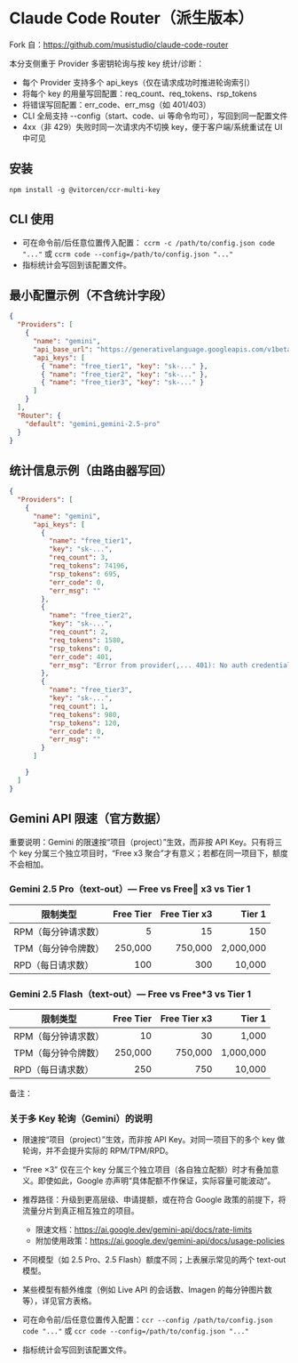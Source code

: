 # Claude Code Router（派生版本）

Fork 自：https://github.com/musistudio/claude-code-router

本分支侧重于 Provider 多密钥轮询与按 key 统计/诊断：

- 每个 Provider 支持多个 api_keys（仅在请求成功时推进轮询索引）
- 将每个 key 的用量写回配置：req_count、req_tokens、rsp_tokens
- 将错误写回配置：err_code、err_msg（如 401/403）
- CLI 全局支持 --config（start、code、ui 等命令均可），写回到同一配置文件
- 4xx（非 429）失败时同一次请求内不切换 key，便于客户端/系统重试在 UI 中可见

## 安装

```
npm install -g @vitorcen/ccr-multi-key
```

## CLI 使用

- 可在命令前/后任意位置传入配置：
  `ccrm -c /path/to/config.json code "..."` 
  或 `ccrm code --config=/path/to/config.json "..."`
- 指标统计会写回到该配置文件。

## 最小配置示例（不含统计字段）

```json
{
  "Providers": [
    {
      "name": "gemini",
      "api_base_url": "https://generativelanguage.googleapis.com/v1beta/models/",
      "api_keys": [
        { "name": "free_tier1", "key": "sk-..." },
        { "name": "free_tier2", "key": "sk-..." },
        { "name": "free_tier3", "key": "sk-..." }
      ]
    }
  ],
  "Router": {
    "default": "gemini,gemini-2.5-pro"
  }
}
```

## 统计信息示例（由路由器写回）

```json
{
  "Providers": [
    {
      "name": "gemini",
      "api_keys": [
        {
          "name": "free_tier1",
          "key": "sk-...",
          "req_count": 3,
          "req_tokens": 74196,
          "rsp_tokens": 695,
          "err_code": 0,
          "err_msg": ""
        },
        {
          "name": "free_tier2",
          "key": "sk-...",
          "req_count": 2,
          "req_tokens": 1580,
          "rsp_tokens": 0,
          "err_code": 401,
          "err_msg": "Error from provider(,... 401): No auth credentials found"
        },
        {
          "name": "free_tier3",
          "key": "sk-...",
          "req_count": 1,
          "req_tokens": 980,
          "rsp_tokens": 120,
          "err_code": 0,
          "err_msg": ""
        }
      ]

    }
  ]
}
```

## Gemini API 限速（官方数据）

重要说明：Gemini 的限速按“项目（project）”生效，而非按 API Key。只有将三个 key 分属三个独立项目时，“Free x3 聚合”才有意义；若都在同一项目下，额度不会相加。

### Gemini 2.5 Pro（text-out）— Free vs Free x3 vs Tier 1


| 限制类型            | Free Tier | Free Tier x3 |    Tier 1 |
| --------------------- | ----------: | -------------: | ----------: |
| RPM（每分钟请求数） |         5 |           15 |       150 |
| TPM（每分钟令牌数） |   250,000 |      750,000 | 2,000,000 |
| RPD（每日请求数）   |       100 |          300 |    10,000 |

### Gemini 2.5 Flash（text-out）— Free vs Free*3 vs Tier 1


| 限制类型            | Free Tier | Free Tier x3 |    Tier 1 |
| --------------------- | ----------: | -------------: | ----------: |
| RPM（每分钟请求数） |        10 |           30 |     1,000 |
| TPM（每分钟令牌数） |   250,000 |      750,000 | 1,000,000 |
| RPD（每日请求数）   |       250 |          750 |    10,000 |

备注：

### 关于多 Key 轮询（Gemini）的说明

- 限速按“项目（project）”生效，而非按 API Key。对同一项目下的多个 key 做轮询，并不会提升实际的 RPM/TPM/RPD。
- “Free ×3” 仅在三个 key 分属三个独立项目（各自独立配额）时才有叠加意义。即使如此，Google 亦声明“具体配额不作保证，实际容量可能波动”。
- 推荐路径：升级到更高层级、申请提额，或在符合 Google 政策的前提下，将流量分片到真正相互独立的项目。

  - 限速文档：https://ai.google.dev/gemini-api/docs/rate-limits
  - 附加使用政策：https://ai.google.dev/gemini-api/docs/usage-policies
- 不同模型（如 2.5 Pro、2.5 Flash）额度不同；上表展示常见的两个 text-out 模型。
- 某些模型有额外维度（例如 Live API 的会话数、Imagen 的每分钟图片数等），详见官方表格。
- 可在命令前/后任意位置传入配置：`ccr --config /path/to/config.json code "..."` 或 `ccr code --config=/path/to/config.json "..."`
- 指标统计会写回到该配置文件。
